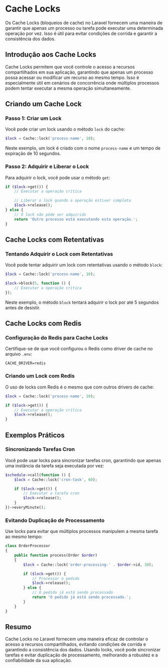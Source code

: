 # Cache Locks

Os Cache Locks (bloqueios de cache) no Laravel fornecem uma maneira de garantir que apenas um processo ou tarefa pode executar uma determinada operação por vez. Isso é útil para evitar condições de corrida e garantir a consistência dos dados.

## Introdução aos Cache Locks

Cache Locks permitem que você controle o acesso a recursos compartilhados em sua aplicação, garantindo que apenas um processo possa acessar ou modificar um recurso ao mesmo tempo. Isso é especialmente útil em cenários de concorrência onde múltiplos processos podem tentar executar a mesma operação simultaneamente.

## Criando um Cache Lock

### Passo 1: Criar um Lock

Você pode criar um lock usando o método `lock` do cache:

```php
$lock = Cache::lock('process-name', 10);
```

Neste exemplo, um lock é criado com o nome `process-name` e um tempo de expiração de 10 segundos.

### Passo 2: Adquirir e Liberar o Lock

Para adquirir o lock, você pode usar o método `get`:

```php
if ($lock->get()) {
    // Executar a operação crítica

    // Liberar o lock quando a operação estiver completa
    $lock->release();
} else {
    // O lock não pôde ser adquirido
    return 'Outro processo está executando esta operação.';
}
```

## Cache Locks com Retentativas

### Tentando Adquirir o Lock com Retentativas

Você pode tentar adquirir um lock com retentativas usando o método `block`:

```php
$lock = Cache::lock('process-name', 10);

$lock->block(5, function () {
    // Executar a operação crítica
});
```

Neste exemplo, o método `block` tentará adquirir o lock por até 5 segundos antes de desistir.

## Cache Locks com Redis

### Configuração do Redis para Cache Locks

Certifique-se de que você configurou o Redis como driver de cache no arquivo `.env`:

```env
CACHE_DRIVER=redis
```

### Criando um Lock com Redis

O uso de locks com Redis é o mesmo que com outros drivers de cache:

```php
$lock = Cache::lock('process-name', 10);

if ($lock->get()) {
    // Executar a operação crítica
    $lock->release();
}
```

## Exemplos Práticos

### Sincronizando Tarefas Cron

Você pode usar locks para sincronizar tarefas cron, garantindo que apenas uma instância da tarefa seja executada por vez:

```php
$schedule->call(function () {
    $lock = Cache::lock('cron-task', 60);

    if ($lock->get()) {
        // Executar a tarefa cron
        $lock->release();
    }
})->everyMinute();
```

### Evitando Duplicação de Processamento

Use locks para evitar que múltiplos processos manipulem a mesma tarefa ao mesmo tempo:

```php
class OrderProcessor
{
    public function process(Order $order)
    {
        $lock = Cache::lock('order-processing-' . $order->id, 30);

        if ($lock->get()) {
            // Processar o pedido
            $lock->release();
        } else {
            // O pedido já está sendo processado
            return 'O pedido já está sendo processado.';
        }
    }
}
```

## Resumo

Cache Locks no Laravel fornecem uma maneira eficaz de controlar o acesso a recursos compartilhados, evitando condições de corrida e garantindo a consistência dos dados. Usando locks, você pode sincronizar tarefas e evitar duplicação de processamento, melhorando a robustez e a confiabilidade da sua aplicação.
